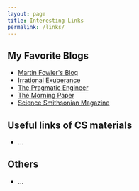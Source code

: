 ```yaml
---
layout: page
title: Interesting Links
permalink: /links/
---
```


## My Favorite Blogs
- [Martin Fowler's Blog](https://martinfowler.com/)
- [Irrational Exuberance](https://lethain.com/)
- [The Pragmatic Engineer](https://blog.pragmaticengineer.com/)
- [The Morning Paper](https://blog.acolyer.org/)
- [Science Smithsonian Magazine](https://www.smithsonianmag.com/science-nature/)

## Useful links of CS materials
- ...

## Others
- ...
